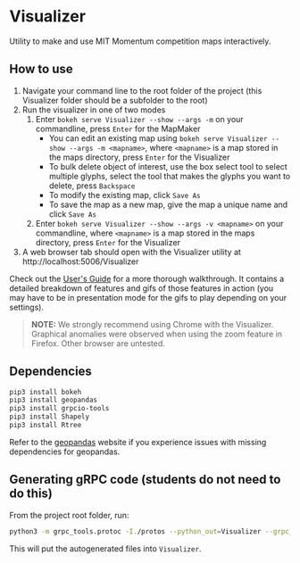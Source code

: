 # Visualizer

Utility to make and use MIT Momentum competition maps interactively.

## How to use

1. Navigate your command line to the root folder of the project (this Visualizer folder should be a subfolder to the root)
2. Run the visualizer in one of two modes
   1. Enter `bokeh serve Visualizer --show --args -m` on your commandline, press `Enter` for the MapMaker
      - You can edit an existing map using `bokeh serve Visualizer --show --args -m <mapname>`, where `<mapname>` is a map stored in the maps directory, press `Enter` for the Visualizer
      - To bulk delete object of interest, use the box select tool to select multiple glyphs, select the tool that makes the glyphs you want to delete, press `Backspace`
      - To modify the existing map, click `Save As`
      - To save the map as a new map, give the map a unique name and click `Save As`
   2. Enter `bokeh serve Visualizer --show --args -v <mapname>` on your commandline, where `<mapname>` is a map stored in the maps directory, press `Enter` for the Visualizer
3. A web browser tab should open with the Visualizer utility at http://localhost:5006/Visualizer

Check out the [User's Guide](https://github.com/lmco/lm-mit-momentum22/blob/main/Visualizer/MIT%20Momentum%20Visualization%20User's%20Guide.pptx) for a more thorough walkthrough. It contains a detailed breakdown of features and gifs of those features in action (you may have to be in presentation mode for the gifs to play depending on your settings).

>**NOTE:** We strongly recommend using Chrome with the Visualizer. Graphical anomalies were observed when using the zoom feature in Firefox. Other browser are untested.

## Dependencies

``` sh
pip3 install bokeh
pip3 install geopandas
pip3 install grpcio-tools
pip3 install Shapely
pip3 install Rtree
```

Refer to the [geopandas](https://geopandas.org/getting_started/install.html#installing-with-pip) website if you experience issues with missing dependencies for geopandas.

## Generating gRPC code (students do not need to do this)

From the project root folder, run:

``` sh
python3 -m grpc_tools.protoc -I./protos --python_out=Visualizer --grpc_python_out=Visualizer protos/viz.proto
```

This will put the autogenerated files into `Visualizer`.
